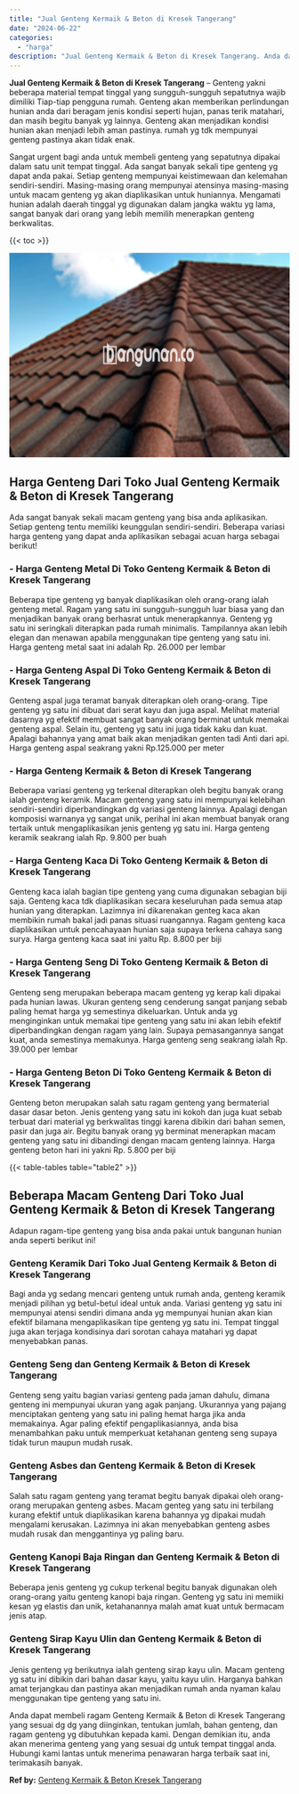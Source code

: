 ```yaml
---
title: "Jual Genteng Kermaik & Beton di Kresek Tangerang"
date: "2024-06-22"
categories: 
  - "harga"
description: "Jual Genteng Kermaik & Beton di Kresek Tangerang. Anda dapat membeli ragam Genteng Kermaik & Beton di Kresek Tangerang yang sesuai dg dg yang diinginkan, ten..."
---
```


**Jual Genteng Kermaik & Beton di Kresek Tangerang** – Genteng yakni beberapa material tempat tinggal yang sungguh-sungguh sepatutnya wajib dimiliki Tiap-tiap pengguna rumah. Genteng akan memberikan perlindungan hunian anda dari beragam jenis kondisi seperti hujan, panas terik matahari, dan masih begitu banyak yg lainnya. Genteng akan menjadikan kondisi hunian akan menjadi lebih aman pastinya. rumah yg tdk mempunyai genteng pastinya akan tidak enak.

Sangat urgent bagi anda untuk membeli genteng yang sepatutnya dipakai dalam satu unit tempat tinggal. Ada sangat banyak sekali tipe genteng yg dapat anda pakai. Setiap genteng mempunyai keistimewaan dan kelemahan sendiri-sendiri. Masing-masing orang mempunyai atensinya masing-masing untuk macam genteng yg akan diaplikasikan untuk huniannya. Mengamati hunian adalah daerah tinggal yg digunakan dalam jangka waktu yg lama, sangat banyak dari orang yang lebih memilih menerapkan genteng berkwalitas.

{{< toc >}}

![Jual Genteng Kermaik & Beton di Kresek Tangerang](/images/genteng-minimalis-murah11.png)

## Harga Genteng Dari Toko Jual Genteng Kermaik & Beton di Kresek Tangerang

Ada sangat banyak sekali macam genteng yang bisa anda aplikasikan. Setiap genteng tentu memiliki keunggulan sendiri-sendiri. Beberapa variasi harga genteng yang dapat anda aplikasikan sebagai acuan harga sebagai berikut!

### \- Harga Genteng Metal Di Toko Genteng Kermaik & Beton di Kresek Tangerang

Beberapa tipe genteng yg banyak diaplikasikan oleh orang-orang ialah genteng metal. Ragam yang satu ini sungguh-sungguh luar biasa yang dan menjadikan banyak orang berhasrat untuk menerapkannya. Genteng yg satu ini seringkali diterapkan pada rumah minimalis. Tampilannya akan lebih elegan dan menawan apabila menggunakan tipe genteng yang satu ini. Harga genteng metal saat ini adalah Rp. 26.000 per lembar

### \- Harga Genteng Aspal Di Toko Genteng Kermaik & Beton di Kresek Tangerang

Genteng aspal juga teramat banyak diterapkan oleh orang-orang. Tipe genteng yg satu ini dibuat dari serat kayu dan juga aspal. Melihat material dasarnya yg efektif membuat sangat banyak orang berminat untuk memakai genteng aspal. Selain itu, genteng yg satu ini juga tidak kaku dan kuat. Apalagi bahannya yang amat baik akan menjadikan genten tadi Anti dari api. Harga genteng aspal seakrang yakni Rp.125.000 per meter

### \- Harga Genteng Kermaik & Beton di Kresek Tangerang

Beberapa variasi genteng yg terkenal diterapkan oleh begitu banyak orang ialah genteng keramik. Macam genteng yang satu ini mempunyai kelebihan sendiri-sendiri diperbandingkan dg variasi genteng lainnya. Apalagi dengan komposisi warnanya yg sangat unik, perihal ini akan membuat banyak orang tertaik untuk mengaplikasikan jenis genteng yg satu ini. Harga genteng keramik seakrang ialah Rp. 9.800 per buah

### \- Harga Genteng Kaca Di Toko Genteng Kermaik & Beton di Kresek Tangerang

Genteng kaca ialah bagian tipe genteng yang cuma digunakan sebagian biji saja. Genteng kaca tdk diaplikasikan secara keseluruhan pada semua atap hunian yang diterapkan. Lazimnya ini dikarenakan genteg kaca akan membikin rumah bakal jadi panas situasi ruangannya. Ragam genteng kaca diaplikasikan untuk pencahayaan hunian saja supaya terkena cahaya sang surya. Harga genteng kaca saat ini yaitu Rp. 8.800 per biji

### \- Harga Genteng Seng Di Toko Genteng Kermaik & Beton di Kresek Tangerang

Genteng seng merupakan beberapa macam genteng yg kerap kali dipakai pada hunian lawas. Ukuran genteng seng cenderung sangat panjang sebab paling hemat harga yg semestinya dikeluarkan. Untuk anda yg menginginkan untuk memakai tipe genteng yang satu ini akan lebih efektif diperbandingkan dengan ragam yang lain. Supaya pemasangannya sangat kuat, anda semestinya memakunya. Harga genteng seng seakrang ialah Rp. 39.000 per lembar

### \- Harga Genteng Beton Di Toko Genteng Kermaik & Beton di Kresek Tangerang

Genteng beton merupakan salah satu ragam genteng yang bermaterial dasar dasar beton. Jenis genteng yang satu ini kokoh dan juga kuat sebab terbuat dari material yg berkwalitas tinggi karena dibikin dari bahan semen, pasir dan juga air. Begitu banyak orang yg berminat menerapkan macam genteng yang satu ini dibandingi dengan macam genteng lainnya. Harga genteng beton hari ini yakni Rp. 5.800 per biji

{{< table-tables table="table2" >}}

## Beberapa Macam Genteng Dari Toko Jual Genteng Kermaik & Beton di Kresek Tangerang

Adapun ragam-tipe genteng yang bisa anda pakai untuk bangunan hunian anda seperti berikut ini!

### Genteng Keramik Dari Toko Jual Genteng Kermaik & Beton di Kresek Tangerang

Bagi anda yg sedang mencari genteng untuk rumah anda, genteng keramik menjadi pilihan yg betul-betul ideal untuk anda. Variasi genteng yg satu ini mempunyai atensi sendiri dimana anda yg mempunyai hunian akan kian efektif bilamana mengaplikasikan tipe genteng yg satu ini. Tempat tinggal juga akan terjaga kondisinya dari sorotan cahaya matahari yg dapat menyebabkan panas.

### Genteng Seng dan Genteng Kermaik & Beton di Kresek Tangerang

Genteng seng yaitu bagian variasi genteng pada jaman dahulu, dimana genteng ini mempunyai ukuran yang agak panjang. Ukurannya yang pajang menciptakan genteng yang satu ini paling hemat harga jika anda memakainya. Agar paling efektif pengaplikasiannya, anda bisa menambahkan paku untuk memperkuat ketahanan genteng seng supaya tidak turun maupun mudah rusak.

### Genteng Asbes dan Genteng Kermaik & Beton di Kresek Tangerang

Salah satu ragam genteng yang teramat begitu banyak dipakai oleh orang-orang merupakan genteng asbes. Macam genteg yang satu ini terbilang kurang efektif untuk diaplikasikan karena bahannya yg dipakai mudah mengalami kerusakan. Lazimnya ini akan menyebabkan genteng asbes mudah rusak dan menggantinya yg paling baru.

### Genteng Kanopi Baja Ringan dan Genteng Kermaik & Beton di Kresek Tangerang

Beberapa jenis genteng yg cukup terkenal begitu banyak digunakan oleh orang-orang yaitu genteng kanopi baja ringan. Genteng yg satu ini memiiki kesan yg elastis dan unik, ketahanannya malah amat kuat untuk bermacam jenis atap.

### Genteng Sirap Kayu Ulin dan Genteng Kermaik & Beton di Kresek Tangerang

Jenis genteng yg berikutnya ialah genteng sirap kayu ulin. Macam genteng yg satu ini dibikin dari bahan dasar kayu, yaitu kayu ulin. Harganya bahkan amat terjangkau dan pastinya akan menjadikan rumah anda nyaman kalau menggunakan tipe genteng yang satu ini.

Anda dapat membeli ragam Genteng Kermaik & Beton di Kresek Tangerang yang sesuai dg dg yang diinginkan, tentukan jumlah, bahan genteng, dan ragam genteng yg dibutuhkan kepada kami. Dengan demikian itu, anda akan menerima genteng yang yang sesuai dg untuk tempat tinggal anda. Hubungi kami lantas untuk menerima penawaran harga terbaik saat ini, terimakasih banyak.

**Ref by:**  [Genteng Kermaik & Beton  Kresek Tangerang](https://id.wikipedia.org/wiki/Genteng)

